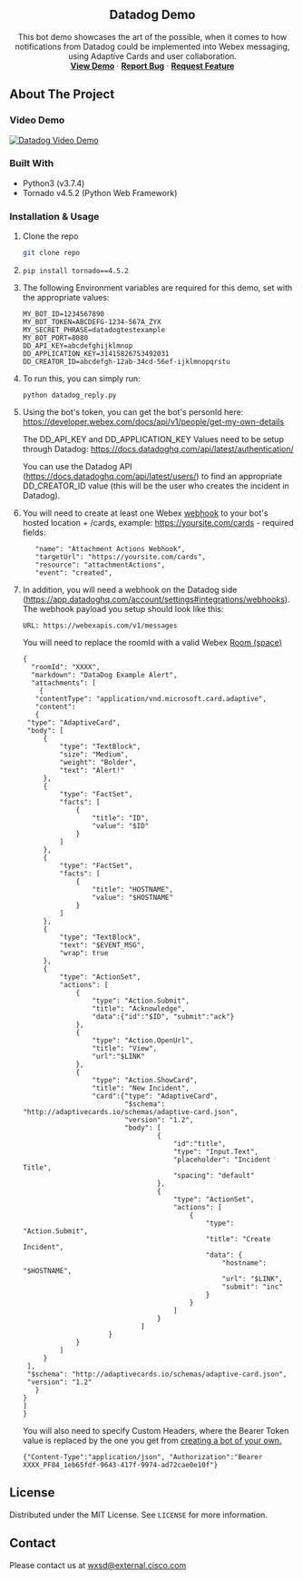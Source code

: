 <p align="center">
  <h2 align="center"> Datadog Demo</h2>

  <p align="center">
    This bot demo showcases the art of the possible, when it comes to how notifications from Datadog could be implemented into Webex messaging, using Adaptive Cards and user collaboration.
    <br />
    <a href="https://youtu.be/zW4EhaTrscY"><strong>View Demo</strong></a>
    ·
    <a href="https://github.com/WXSD-Sales/DatadogDemo/issues"><strong>Report Bug</strong></a>
    ·
    <a href="https://github.com/WXSD-Sales/DatadogDemo/issues"><strong>Request Feature</strong></a>
  </p>
</p>

## About The Project

### Video Demo

[![Datadog Video Demo](https://img.youtube.com/vi/zW4EhaTrscY/0.jpg)](https://youtu.be/zW4EhaTrscY, "Datadog Video Demo")


### Built With

- Python3 (v3.7.4)
- Tornado v4.5.2 (Python Web Framework)

<!-- GETTING STARTED -->


### Installation & Usage

1. Clone the repo
   ```sh
   git clone repo
   ```
2. ```
   pip install tornado==4.5.2
   ```
3. The following Environment variables are required for this demo, set with the appropriate values:
   ```
   MY_BOT_ID=1234567890
   MY_BOT_TOKEN=ABCDEFG-1234-567A_ZYX
   MY_SECRET_PHRASE=datadogtestexample
   MY_BOT_PORT=8080
   DD_API_KEY=abcdefghijklmnop
   DD_APPLICATION_KEY=31415826753492031
   DD_CREATOR_ID=abcdefgh-12ab-34cd-56ef-ijklmnopqrstu
   ```
4. To run this, you can simply run:
   ```
   python datadog_reply.py
   ```
5. Using the bot's token, you can get the bot's personId here:
   https://developer.webex.com/docs/api/v1/people/get-my-own-details

   The DD_API_KEY and DD_APPLICATION_KEY Values need to be setup through Datadog:
   https://docs.datadoghq.com/api/latest/authentication/

   You can use the Datadog API (https://docs.datadoghq.com/api/latest/users/) to find an appropriate DD_CREATOR_ID value (this will be the user who creates the incident in Datadog).
6. You will need to create at least one Webex [webhook](https://developer.webex.com/docs/api/guides/webhooks) to your bot's hosted location + /cards, example:
https://yoursite.com/cards - required fields:
   ```
      "name": "Attachment Actions Webhook",
      "targetUrl": "https://yoursite.com/cards",
      "resource": "attachmentActions",
      "event": "created",
   ```
7. In addition, you will need a webhook on the Datadog side (https://app.datadoghq.com/account/settings#integrations/webhooks).  The webhook payload you setup should look like this:
   ```
   URL: https://webexapis.com/v1/messages
   ```
   You will need to replace the roomId with a valid Webex [Room (space)](https://developer.webex.com/docs/api/v1/rooms)
   ```
   {
     "roomId": "XXXX",
     "markdown": "DataDog Example Alert",
     "attachments": [
       {
      "contentType": "application/vnd.microsoft.card.adaptive",
      "content": 
      {
    "type": "AdaptiveCard",
    "body": [
        {
            "type": "TextBlock",
            "size": "Medium",
            "weight": "Bolder",
            "text": "Alert!"
        },
        {
            "type": "FactSet",
            "facts": [
                {
                    "title": "ID",
                    "value": "$ID"
                }
            ]
        },
        {
            "type": "FactSet",
            "facts": [
                {
                    "title": "HOSTNAME",
                    "value": "$HOSTNAME"
                }
            ]
        },
        {
            "type": "TextBlock",
            "text": "$EVENT_MSG",
            "wrap": true
        },
        {
            "type": "ActionSet",
            "actions": [
                {
                    "type": "Action.Submit",
                    "title": "Acknowledge",
                    "data":{"id":"$ID", "submit":"ack"}
                },
                {
                    "type": "Action.OpenUrl",
                    "title": "View",
                    "url":"$LINK"
                },
                {
                    "type": "Action.ShowCard",
                    "title": "New Incident",
                    "card":{"type": "AdaptiveCard",
                            "$schema": "http://adaptivecards.io/schemas/adaptive-card.json",
                            "version": "1.2",
                            "body": [
                                    {
                                        "id":"title",
                                        "type": "Input.Text",
                                        "placeholder": "Incident Title",
                                        "spacing": "default"
                                    },
                                    {
                                        "type": "ActionSet",
                                        "actions": [
                                            {
                                                "type": "Action.Submit",
                                                "title": "Create Incident",
                                                "data": {
                                                    "hostname": "$HOSTNAME",
                                                    "url": "$LINK",
                                                    "submit": "inc"
                                                }
                                            }
                                        ]
                                    }
                                ]
                        }
                }
            ]
        }
    ],
    "$schema": "http://adaptivecards.io/schemas/adaptive-card.json",
    "version": "1.2"
      }
   }
   ]
   }
   ```
   You will also need to specify Custom Headers, where the Bearer Token value is replaced by the one you get from [creating a bot of your own.](https://developer.webex.com/my-apps)
   ```
   {"Content-Type":"application/json", "Authorization":"Bearer XXXX_PF84_1eb65fdf-9643-417f-9974-ad72cae0e10f"}
   ```

## License

Distributed under the MIT License. See `LICENSE` for more information.

<!-- CONTACT -->

## Contact
Please contact us at wxsd@external.cisco.com
